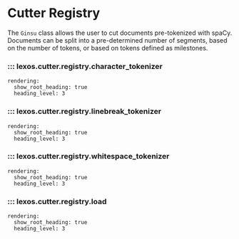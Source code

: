 # Cutter Registry

The `Ginsu` class allows the user to cut documents pre-tokenized with spaCy. Documents can be split into a pre-determined number of segments, based on the number of tokens, or based on tokens defined as milestones.

### ::: lexos.cutter.registry.character_tokenizer
    rendering:
      show_root_heading: true
      heading_level: 3

### ::: lexos.cutter.registry.linebreak_tokenizer
    rendering:
      show_root_heading: true
      heading_level: 3

### ::: lexos.cutter.registry.whitespace_tokenizer
    rendering:
      show_root_heading: true
      heading_level: 3

### ::: lexos.cutter.registry.load
    rendering:
      show_root_heading: true
      heading_level: 3
